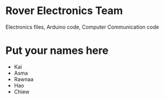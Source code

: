 # Rover Electronics Team
Electronics files, Arduino code, Computer Communication code

# Put your names here

- Kai
- Asma
- Rawnaa
- Hao
- Chiew 
